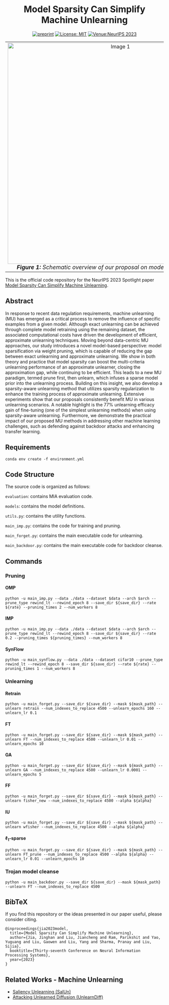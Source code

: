 <div align="center">

# Model Sparsity Can Simplify Machine Unlearning

[![preprint](https://img.shields.io/static/v1?label=arXiv&message=2304.04934&color=B31B1B)](https://arxiv.org/abs/2304.04934)
[![License: MIT](https://img.shields.io/badge/License-MIT-yellow.svg)](https://opensource.org/licenses/MIT)
[![Venue:NeurIPS 2023](https://img.shields.io/badge/Venue-NeurIPS%202023-007CFF)](https://nips.cc/Conferences/2023)

</div>
<table align="center">
  <tr>
    <td align="center"> 
      <img src="./assets/overview.jpg" alt="Image 1" style="width: 700px;"/> 
      <br>
      <em style="font-size: 18px;">  <strong style="font-size: 18px;">Figure 1:</strong> Schematic overview of our proposal on model sparsity driven MU.</em>
    </td>
  </tr>
</table>

This is the official code repository for the NeurIPS 2023 Spotlight paper [Model Sparsity Can Simplify Machine Unlearning](https://arxiv.org/abs/2304.04934).
## Abstract
In response to recent data regulation requirements, machine unlearning (MU) has emerged as a critical process to remove the influence of specific examples from a given model. Although exact unlearning can be achieved through complete model retraining using the remaining dataset, the associated computational costs have driven the development of efficient, approximate unlearning techniques. Moving beyond data-centric MU approaches, our study introduces a novel model-based perspective: model sparsification via weight pruning, which is capable of reducing the gap between exact unlearning and approximate unlearning. We show in both theory and practice that model sparsity can boost the multi-criteria unlearning performance of an approximate unlearner, closing the approximation gap, while continuing to be efficient. This leads to a new MU paradigm, termed prune first, then unlearn, which infuses a sparse model prior into the unlearning process. Building on this insight, we also develop a sparsity-aware unlearning method that utilizes sparsity regularization to enhance the training process of approximate unlearning. Extensive experiments show that our proposals consistently benefit MU in various unlearning scenarios. A notable highlight is the 77% unlearning efficacy gain of fine-tuning (one of the simplest unlearning methods) when using sparsity-aware unlearning. Furthermore, we demonstrate the practical impact of our proposed MU methods in addressing other machine learning challenges, such as defending against backdoor attacks and enhancing transfer learning.
## Requirements
```
conda env create -f environment.yml
```

## Code Structure
The source code is organized as follows:

```evaluation```: contains MIA evaluation code.

```models```: contains the model definitions.

```utils.py```: contains the utility functions. 

```main_imp.py```: contains the code for training and pruning. 

```main_forget.py```: contains the main executable code for unlearning. 

```main_backdoor.py```: contains the main executable code for backdoor cleanse.
## Commands

### Pruning

#### OMP

```python -u main_imp.py --data ./data --dataset $data --arch $arch --prune_type rewind_lt --rewind_epoch 8 --save_dir ${save_dir} --rate ${rate} --pruning_times 2 --num_workers 8```

#### IMP

```python -u main_imp.py --data ./data --dataset $data --arch $arch --prune_type rewind_lt --rewind_epoch 8 --save_dir ${save_dir} --rate 0.2 --pruning_times ${pruning_times} --num_workers 8```

#### SynFlow

```python -u main_synflow.py --data ./data --dataset cifar10 --prune_type rewind_lt --rewind_epoch 8 --save_dir ${save_dir} --rate ${rate} --pruning_times 1 --num_workers 8```

### Unlearning

#### Retrain

```python -u main_forget.py --save_dir ${save_dir} --mask ${mask_path} --unlearn retrain --num_indexes_to_replace 4500 --unlearn_epochs 160 --unlearn_lr 0.1```

#### FT

```python -u main_forget.py --save_dir ${save_dir} --mask ${mask_path} --unlearn FT --num_indexes_to_replace 4500 --unlearn_lr 0.01 --unlearn_epochs 10```

#### GA

```python -u main_forget.py --save_dir ${save_dir} --mask ${mask_path} --unlearn GA --num_indexes_to_replace 4500 --unlearn_lr 0.0001 --unlearn_epochs 5```

#### FF

```python -u main_forget.py --save_dir ${save_dir} --mask ${mask_path} --unlearn fisher_new --num_indexes_to_replace 4500 --alpha ${alpha}```

#### IU

```python -u main_forget.py --save_dir ${save_dir} --mask ${mask_path} --unlearn wfisher --num_indexes_to_replace 4500 --alpha ${alpha}```

#### $\ell_1$-sparse

```python -u main_forget.py --save_dir ${save_dir} --mask ${mask_path} --unlearn FT_prune --num_indexes_to_replace 4500 --alpha ${alpha} --unlearn_lr 0.01 --unlearn_epochs 10```

### Trojan model cleanse

```python -u main_backdoor.py --save_dir ${save_dir} --mask ${mask_path} --unlearn FT --num_indexes_to_replace 4500```

## BibTeX
If you find this repository or the ideas presented in our paper useful, please consider citing.
```
@inproceedings{jia2023model,
  title={Model Sparsity Can Simplify Machine Unlearning},
  author={Jia, Jinghan and Liu, Jiancheng and Ram, Parikshit and Yao, Yuguang and Liu, Gaowen and Liu, Yang and Sharma, Pranay and Liu, Sijia},
  booktitle={Thirty-seventh Conference on Neural Information Processing Systems},
  year={2023}
}
```

## Related Works - Machine Unlearning

* [Saliency Unlearning (SalUn)](https://github.com/OPTML-Group/Unlearn-Saliency)
* [Attacking Unlearned Diffusion (UnlearnDiff)](https://github.com/OPTML-Group/Diffusion-MU-Attack)
